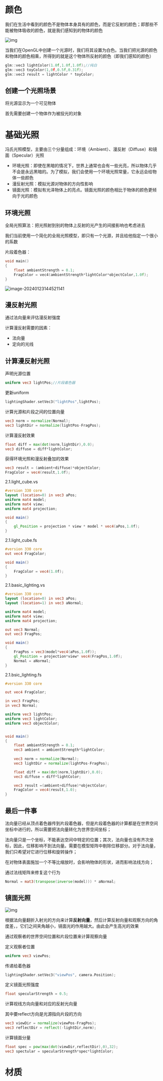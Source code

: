 # 颜色

我们在生活中看到的颜色不是物体本身具有的颜色，而是它反射的颜色；即那些不能被物体吸收的颜色，就是我们感知到的物体的颜色

![img](https://learnopengl-cn.github.io/img/02/01/light_reflection.png)

当我们在OpenGL中创建一个光源时，我们将其设置为白色。当我们把光源的颜色和物体的颜色相乘，所得到的就是这个物体所反射的颜色（即我们感知的颜色）

```C++
glm::vec3 lightColor(1.0f,1.0f,1.0f);//纯白
glm::vec3 toyColor(1,0f,0.5f,0.31f);
glm::vec3 result = lightColor * toyColor;
```

## 创建一个光照场景

将光源显示为一个可见物体

首先需要创建一个物体作为被投光的对象

# 基础光照

冯氏光照模型，主要由三个分量组成：环境（Ambient）、漫反射（Diffuse）和镜面（Specular）光照

* 环境光照：即使在黑暗的情况下，世界上通常也会有一些光亮，所以物体几乎不会是永远黑暗的。为了模拟，我们会使用一个环境光照常量，它永远会给物体一些颜色
* 漫反射光照：模拟光源对物体的方向性影响
* 镜面光照：模拟有光泽物体上的亮点。镜面光照的颜色相比于物体的颜色更倾向于光的颜色

## 环境光照

全局光照算法：把光照射到别的物体上反射的光产生的间接影响也考虑进去

我们当前使用一个简化的全局光照模型，即只有一个光源，并且给他指定一个很小的系数

片段着色器：

```C++
void main()
{
    float ambientStrength = 0.1;
    FragColor = vec4(ambientStrength*lightColor*objectColor,1.0f);
}
```

![image-20240123144521141](C:\Users\sunha\Desktop\book\ReadingNotes\learnOpenGL\光照.assets\image-20240123144521141.png)

## 漫反射光照

通过法向量来评估漫反射强度

计算漫反射需要的因素：

* 法向量
* 定向的光线

## 计算漫反射光照

声明光源位置

```glsl
uniform vec3 lightPos;//片段着色器
```

更新uniform

```C++
lightingShader.setVec3("lightPos",lightPos);
```

计算光源和片段之间的位置向量

```glsl
vec3 norm = normalize(Normal);
vec3 lightDir = normalize(lightPos-FragPos);
```

计算漫反射效果

```glsl
float diff = max(dot(norm,lightDir),0.0);
vec3 diffuse = diff*lightColor; 
```

获得环境光照和漫反射叠加的效果

```glsl
vec3 result = (ambient+diffuse)*objectColor;
FragColor = vec4(result,1.0f);
```

2.1.light_cube.vs

```glsl
#version 330 core
layout (location=0) in vec3 aPos;
uniform mat4 model;
uniform mat4 view;
uniform mat4 projection;

void main()
{
	gl_Position = projection * view * model * vec4(aPos,1.0f);
}
```

2.1.light_cube.fs

```glsl
#version 330 core
out vec4 FragColor;

void main()
{
	FragColor = vec4(1.0f);
}
```

2.1.basic_lighting.vs

```glsl
#version 330 core
layout (location=0) in vec3 aPos;
layout (location=1) in vec3 aNormal;

uniform mat4 model;
uniform mat4 view;
uniform mat4 projection;

out vec3 Normal;
out vec3 FragPos;

void main()
{
	FragPos = vec3(model*vec4(aPos,1.0f));
	gl_Position = projection*view* vec4(FragPos,1.0f);
	Normal = aNormal;
}
```

2.1.bsic_lighting.fs

```glsl
#version 330 core

out vec4 FragColor;

in vec3 FragPos;
in vec3 Normal;

uniform vec3 lightPos;
uniform vec3 lightColor;
uniform vec3 objectColor;


void main()
{
	float ambientStrength = 0.1;
	vec3 ambient = ambientStrength*lightColor;
	
	vec3 norm = normalize(Normal);
	vec3 lightDir = normalize(lightPos-FragPos);

	float diff = max(dot(norm,lightDir),0.0);
	vec3 diffuse = diff*lightColor;

	vec3 result =(ambient+diffuse)*objectColor;
	FragColor = vec4(result,1.0);  
}
```

## 最后一件事

法向量已经从顶点着色器传到片段着色器，但是片段着色器的计算都是在世界空间坐标中进行的，所以需要把法向量转化为世界空间坐标；

法向量只是一个坐标，不能表达空间中特定的位置；其次，法向量也没有齐次坐标，因此，位移影响不到法向量。需要在模型矩阵中剔除位移部分。对于法向量，我们只希望对它进行位移和旋转操作；

在对物体表面施加一个不等比缩放时，会影响物体的形状，进而影响法线方向；

通过法线矩阵来修复这个行为

```glsl
Normal = mat3(transpose(inverse(model))) * aNormal;
```

## 镜面光照

![img](https://learnopengl-cn.github.io/img/02/02/basic_lighting_specular_theory.png)

根据法向量翻折入射光的方向来计算**反射向量**，然后计算反射向量和观察方向的角度差，，它们之间夹角越小，镜面光的作用越大。由此会产生高光的效果

通过观察者的世界空间位置和片段位置来计算观察向量

定义观察者位置

```glsl
uniform vec3 viewPos;
```

传递给着色器

```c++
lightingShader.setVec3("viewPos", camera.Position);
```

定义镜面光照强度

```glsl
float specularStrength = 0.5;
```

计算视线方向向量和对应的反射光向量

其中要reflect方向是光源指向片段的方向

```glsl
vec3 viewDir = normalize(viewPos-FragPos);
vec3 reflectDir = reflect(-lightDir,norm);
```

计算镜面分量

```glsl
float spec = pow(max(dot(viewDir,reflectDir),0),32);
vec3 spectular = specularStrength*spec*lightColor;
```

# 材质
